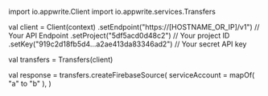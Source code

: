 import io.appwrite.Client
import io.appwrite.services.Transfers

val client = Client(context)
    .setEndpoint("https://[HOSTNAME_OR_IP]/v1") // Your API Endpoint
    .setProject("5df5acd0d48c2") // Your project ID
    .setKey("919c2d18fb5d4...a2ae413da83346ad2") // Your secret API key

val transfers = Transfers(client)

val response = transfers.createFirebaseSource(
    serviceAccount = mapOf( "a" to "b" ),
)
